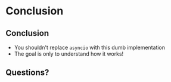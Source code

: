 # Conclusion

## Conclusion

* You shouldn't replace `asyncio` with this dumb implementation
* The goal is only to understand how it works!

## Questions?
